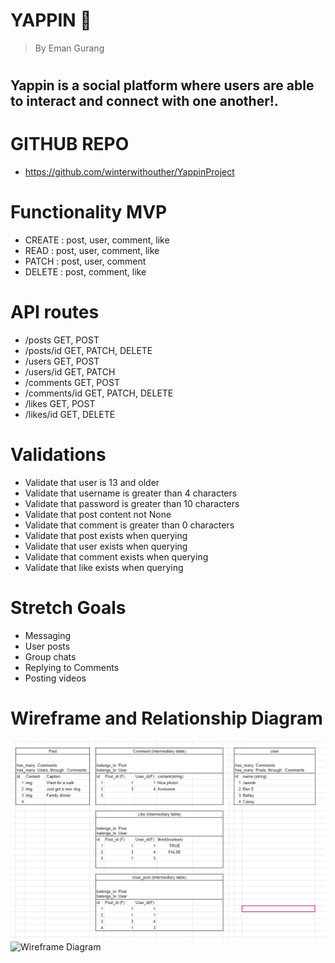 
# YAPPIN 💬
> By Eman Gurang
#
## Yappin is a social platform where users are able to interact and connect with one another!.

# GITHUB REPO
- https://github.com/winterwithouther/YappinProject

# Functionality MVP
- CREATE : post, user, comment, like
- READ : post, user, comment, like
- PATCH : post, user, comment
- DELETE : post, comment, like

# API routes
- /posts GET, POST
- /posts/id GET, PATCH, DELETE
- /users GET, POST
- /users/id GET, PATCH
- /comments GET, POST
- /comments/id GET, PATCH, DELETE
- /likes GET, POST
- /likes/id GET, DELETE

# Validations
- Validate that user is 13 and older
- Validate that username is greater than 4 characters
- Validate that password is greater than 10 characters
- Validate that post content not None
- Validate that comment is greater than 0 characters
- Validate that post exists when querying
- Validate that user exists when querying
- Validate that comment exists when querying
- Validate that like exists when querying

# Stretch Goals
- Messaging
- User posts
- Group chats
- Replying to Comments
- Posting videos

# Wireframe and Relationship Diagram

<img src="./images/NEWYAPPINRELATIONSHIP.PNG" alt="Relationship Diagram">
<img src="./images/YAPPINWIREFRAME.PNG.PNG" alt="Wireframe Diagram">